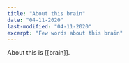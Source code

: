 ```yaml
---
title: "About this brain"
date: "04-11-2020"
last-modified: "04-11-2020"
excerpt: "Few words about this brain"
---
```


About this is [[brain]].
